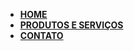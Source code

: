 <nav>
<ul class="fonte">
<li class="fonte back"><strong><a class="pretobranco" href="#">HOME</a></strong></li>
<li class="fonte back"><strong><a class="pretobranco" href="#">PRODUTOS E SERVIÇOS</a></strong></li> 
<li class="fonte back"><strong><a class="pretobranco" href="#">CONTATO</a></strong></li></ul>
</nav>
